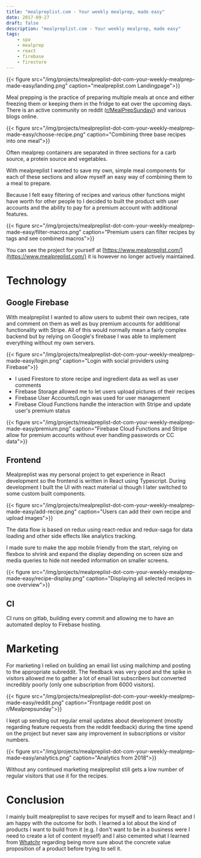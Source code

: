 ```yaml
---
title: "mealpreplist.com - Your weekly mealprep, made easy"
date: 2017-09-27
draft: false
description: "mealpreplist.com - Your weekly mealprep, made easy"
tags:
    - spa
    - mealprep
    - react
    - firebase
    - firestore
---
```


{{< figure src="/img/projects/mealpreplist-dot-com-your-weekly-mealprep-made-easy/landing.png" caption="mealpreplist.com Landingpage">}}

Meal prepping is the practice of preparing multiple meals at once and either freezing them or keeping them in the fridge to eat over the upcoming days. There is an active community on reddit ([r/MealPrepSunday/](https://www.reddit.com/r/MealPrepSunday/)) and various blogs online.

{{< figure src="/img/projects/mealpreplist-dot-com-your-weekly-mealprep-made-easy/choose-recipe.png" caption="Combining three base recipes into one meal">}}

Often mealprep containers are separated in three sections for a carb source, a protein source and vegetables. 

With mealpreplist I wanted to save my own, simple meal components for each of these sections and allow myself an easy way of combining them to a meal to prepare. 

Because I felt easy filtering of recipes and various other functions might have worth for other people to I decided to built the product with user accounts and the ability to pay for a premium account with additional features.

{{< figure src="/img/projects/mealpreplist-dot-com-your-weekly-mealprep-made-easy/filter-macros.png" caption="Premium users can filter recipes by tags and see combined macros">}}

You can see the project for yourself at [https://www.mealpreplist.com/](https://www.mealpreplist.com/) it is however no longer actively maintained.
  
# Technology

## Google Firebase
With mealpreplist I wanted to allow users to submit their own recipes, rate and comment on them as well as buy premium accounts for additional functionality with Stripe. All of this would normally mean a fairly complex backend but by relying on Google's firebase I was able to implement everything without my own servers.

{{< figure src="/img/projects/mealpreplist-dot-com-your-weekly-mealprep-made-easy/login.png" caption="Login with social providers using Firebase">}}

- I used Firestore to store recipe and ingredient data as well as user comments
- Firebase Storage allowed me to let users upload pictures of their recipes
- Firebase User Accounts/Login was used for user management
- Firebase Cloud Functions handle the interaction with Stripe and update user's premium status

{{< figure src="/img/projects/mealpreplist-dot-com-your-weekly-mealprep-made-easy/premium.png" caption="Firebase Cloud Functions and Stripe allow for premium accounts without ever handling passwords or CC data">}}

## Frontend
Mealpreplist was my personal project to get experience in React development so the frontend is written in React using Typescript. During development I built the UI with react material ui though I later switched to some custom built components.

{{< figure src="/img/projects/mealpreplist-dot-com-your-weekly-mealprep-made-easy/add-recipe.png" caption="Users can add their own recipe and upload images">}}

The data flow is based on redux using react-redux and redux-saga for data loading and other side effects like analytics tracking.

I made sure to make the app mobile friendly from the start, relying on flexbox to shrink and expand the display depending on screen size and media queries to hide not needed information on smaller screens.

{{< figure src="/img/projects/mealpreplist-dot-com-your-weekly-mealprep-made-easy/recipe-display.png" caption="Displaying all selected recipes in one overview">}}

## CI
CI runs on gitlab, building every commit and allowing me to have an automated deploy to Firebase hosting.

# Marketing
For marketing I relied on building an email list using mailchimp and posting to the appropriate subreddit. The feedback was very good and the spike in visitors allowed me to gather a lot of email list subscribers but converted incredibly poorly (only one subscription from 6000 visitors).

{{< figure src="/img/projects/mealpreplist-dot-com-your-weekly-mealprep-made-easy/reddit.png" caption="Frontpage reddit post on r/Mealprepsunday">}}

I kept up sending out regular email updates about development (mostly regarding feature requests from the reddit feedback) during the time spend on the project but never saw any improvement in subscriptions or visitor numbers.

{{< figure src="/img/projects/mealpreplist-dot-com-your-weekly-mealprep-made-easy/analytics.png" caption="Analytics from 2018">}}

Without any continued marketing mealpreplist still gets a low number of regular visitors that use it for the recipes.

# Conclusion
I mainly built mealpreplist to save recipes for myself and to learn React and I am happy with the outcome for both. I learned a lot about the kind of products I want to build from it (e.g. I don't want to be in a business were I need to create a lot of content myself) and I also cemented what I learned from [Whatchr](whatchr-dot-com-a-better-youtube-playlist-experience) regarding being more sure about the concrete value proposition of a product before trying to sell it.